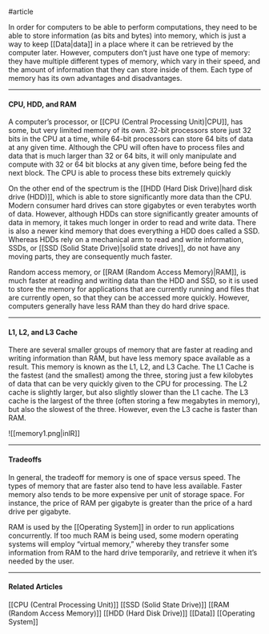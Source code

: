 #article 

 In order for computers to be able to perform computations, they need to be able to store information (as bits and bytes) into memory, which is just a way to keep [[Data|data]] in a place where it can be retrieved by the computer later. However, computers don’t just have one type of memory: they have multiple different types of memory, which vary in their speed, and the amount of information that they can store inside of them. Each type of memory has its own advantages and disadvantages.

---
#### CPU, HDD, and RAM

A computer’s processor, or [[CPU  (Central Processing Unit)|CPU]], has some, but very limited memory of its own. 32-bit processors store just 32 bits in the CPU at a time, while 64-bit processors can store 64 bits of data at any given time. Although the CPU will often have to process files and data that is much larger than 32 or 64 bits, it will only manipulate and compute with 32 or 64 bit blocks at any given time, before being fed the next block. The CPU is able to process these bits extremely quickly

On the other end of the spectrum is the [[HDD (Hard Disk Drive)|hard disk drive (HDD)]], which is able to store significantly more data than the CPU. Modern consumer hard drives can store gigabytes or even terabytes worth of data. However, although HDDs can store significantly greater amounts of data in memory, it takes much longer in order to read and write data. There is also a newer kind memory that does everything a HDD does called a SSD. Whereas HDDs rely on a mechanical arm to read and write information, SSDs, or [[SSD (Solid State Drive)|solid state drives]], do not have any moving parts, they are consequently much faster.

Random access memory, or [[RAM (Random Access Memory)|RAM]], is much faster at reading and writing data than the HDD and SSD, so it is used to store the memory for applications that are currently running and files that are currently open, so that they can be accessed more quickly. However, computers generally have less RAM than they do hard drive space.

---
#### L1, L2, and L3 Cache

There are several smaller groups of memory that are faster at reading and writing information than RAM, but have less memory space available as a result. This memory is known as the L1, L2, and L3 Cache. The L1 Cache is the fastest (and the smallest) among the three, storing just a few kilobytes of data that can be very quickly given to the CPU for processing. The L2 cache is slightly larger, but also slightly slower than the L1 cache. The L3 cache is the largest of the three (often storing a few megabytes in memory), but also the slowest of the three. However, even the L3 cache is faster than RAM.

![[memory1.png|inlR]]

---
#### Tradeoffs

In general, the tradeoff for memory is one of space versus speed. The types of memory that are faster also tend to have less available. Faster memory also tends to be more expensive per unit of storage space. For instance, the price of RAM per gigabyte is greater than the price of a hard drive per gigabyte.

RAM is used by the [[Operating System]] in order to run applications concurrently. If too much RAM is being used, some modern operating systems will employ “virtual memory,” whereby they transfer some information from RAM to the hard drive temporarily, and retrieve it when it’s needed by the user.

---
#### Related Articles

[[CPU  (Central Processing Unit)]]
[[SSD (Solid State Drive)]]
[[RAM (Random Access Memory)]]
[[HDD (Hard Disk Drive)]]
[[Data]]
[[Operating System]]

